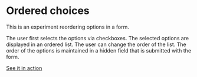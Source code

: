 # Ordered choices

This is an experiment reordering options in a form.

The user first selects the options via checkboxes. The selected options are displayed in an ordered list. The user can change the order of the list. The order of the options is maintained in a hidden field that is submitted with the form.

[See it in action](https://jashaj.github.io/ordered-choices/)